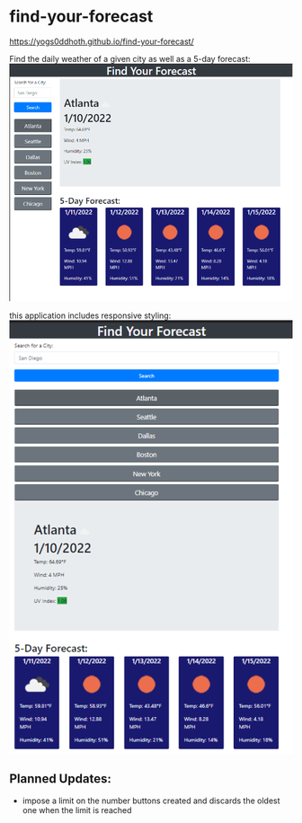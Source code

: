 # find-your-forecast
https://yogs0ddhoth.github.io/find-your-forecast/

Find the daily weather of a given city as well as a 5-day forecast: 
![Find the daily weather of a given city as well as a 5-day forecast.](./assets/images/screenshot-lg.png)

this application includes responsive styling: 
![smaller sized styling](./assets/images/screenshot.png)

## Planned Updates: 
* impose a limit on the number buttons created and discards the oldest one when the limit is reached
